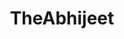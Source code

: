 ---
title: TheAbhijeet
github: https://github.com/TheAbhijeet
mode: dark
transition: 1s
score: 60
archetype:
- Badges | Tags | Icons
- Github Actions
---